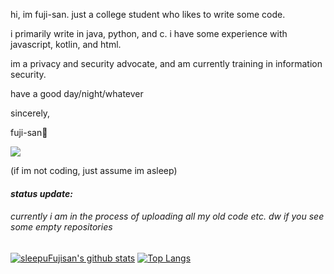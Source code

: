 
hi, im fuji-san. just a college student who likes to write some code.

i primarily write in java, python, and c. i have some experience with javascript, kotlin, and html.

im a privacy and security advocate, and am currently training in information security.

have a good day/night/whatever

sincerely,

fuji-san🗻

![](https://64.media.tumblr.com/e5483da1676165518723f4b0e249198f/tumblr_p6bc8gFpu91tcvan1o1_500.gifv)
 
(if im not coding, just assume im asleep)

#### *status update:*

###### currently i am in the process of uploading all my old code etc. dw if you see some empty repositories

[![sleepuFujisan's github stats](https://github-readme-stats.vercel.app/api?username=sleepyFujisan&theme=midnight-purple)](https://github.com/sleepyFujisan/github-readme-stats)
[![Top Langs](https://github-readme-stats.vercel.app/api/top-langs/?username=sleepyFujisan&layout=compact)](https://github.com/sleepyFujisan/github-readme-stats)

